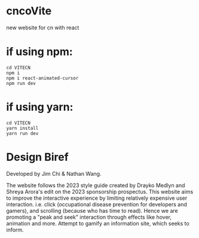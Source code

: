 # cncoVite
new website for cn with react

# if using npm:
````
cd VITECN
npm i
npm i react-animated-cursor
npm run dev
````

# if using yarn:
````
cd VITECN
yarn install
yarn run dev
````

# Design Biref

Developed by Jim Chi & Nathan Wang.

The website follows the 2023 style guide created by Drayko Medlyn and Shreya Arora's edit on the 2023 sponsorship prospectus. This website aims to improve the interactive experience by limiting relatively expensive user interaction. i.e. click (occupational disease prevention for developers and gamers), and scrolling (because who has time to read). Hence we are promoting a "peak and seek" interaction through effects like hover, animation and more. Attempt to gamify an information site, which seeks to inform.

